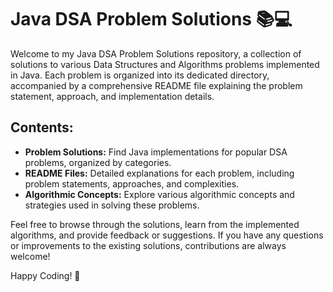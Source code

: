 # Java DSA Problem Solutions 📚💻

Welcome to my Java DSA Problem Solutions repository, a collection of solutions to various Data Structures and Algorithms problems implemented in Java. Each problem is organized into its dedicated directory, accompanied by a comprehensive README file explaining the problem statement, approach, and implementation details.

## Contents:

- **Problem Solutions:** Find Java implementations for popular DSA problems, organized by categories.
- **README Files:** Detailed explanations for each problem, including problem statements, approaches, and complexities.
- **Algorithmic Concepts:** Explore various algorithmic concepts and strategies used in solving these problems.

Feel free to browse through the solutions, learn from the implemented algorithms, and provide feedback or suggestions. If you have any questions or improvements to the existing solutions, contributions are always welcome!

Happy Coding! 🚀
